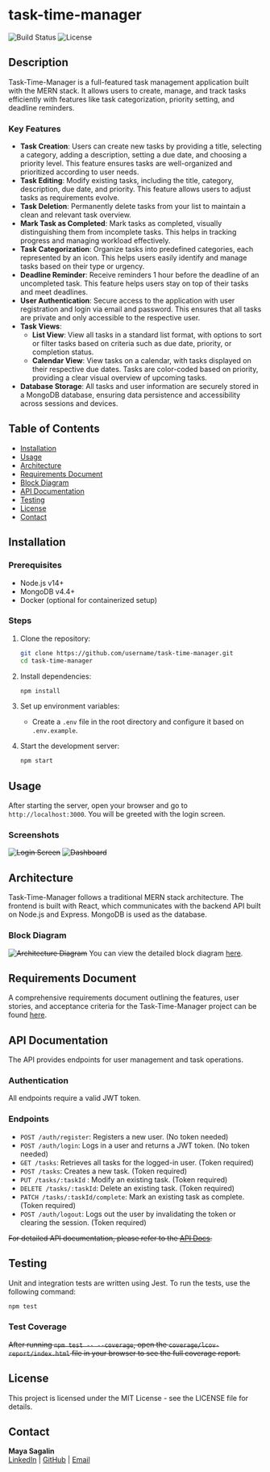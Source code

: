 # task-time-manager
![Build Status](https://img.shields.io/badge/build-passing-brightgreen)
![License](https://img.shields.io/badge/license-MIT-blue)

## Description
Task-Time-Manager is a full-featured task management application built with the MERN stack. It allows users to create, manage, and track tasks efficiently with features like task categorization, priority setting, and deadline reminders.

### Key Features
- **Task Creation**: Users can create new tasks by providing a title, selecting a category, adding a description, setting a due date, and choosing a priority level. This feature ensures tasks are well-organized and prioritized according to user needs.
- **Task Editing**: Modify existing tasks, including the title, category, description, due date, and priority. This feature allows users to adjust tasks as requirements evolve.
- **Task Deletion**: Permanently delete tasks from your list to maintain a clean and relevant task overview.
- **Mark Task as Completed**: Mark tasks as completed, visually distinguishing them from incomplete tasks. This helps in tracking progress and managing workload effectively.
- **Task Categorization**: Organize tasks into predefined categories, each represented by an icon. This helps users easily identify and manage tasks based on their type or urgency.
- **Deadline Reminder**: Receive reminders 1 hour before the deadline of an uncompleted task. This feature helps users stay on top of their tasks and meet deadlines.
- **User Authentication**: Secure access to the application with user registration and login via email and password. This ensures that all tasks are private and only accessible to the respective user.
- **Task Views**:
  - **List View**: View all tasks in a standard list format, with options to sort or filter tasks based on criteria such as due date, priority, or completion status.
  - **Calendar View**: View tasks on a calendar, with tasks displayed on their respective due dates. Tasks are color-coded based on priority, providing a clear visual overview of upcoming tasks.
- **Database Storage**: All tasks and user information are securely stored in a MongoDB database, ensuring data persistence and accessibility across sessions and devices.

## Table of Contents
- [Installation](#installation)
- [Usage](#usage)
- [Architecture](#architecture)
- [Requirements Document](#requirements-document)
- [Block Diagram](#block-diagram)
- [API Documentation](#api-documentation)
- [Testing](#testing)
- [License](#license)
- [Contact](#contact)

## Installation

### Prerequisites
- Node.js v14+
- MongoDB v4.4+
- Docker (optional for containerized setup)

### Steps
1. Clone the repository:
    ```bash
    git clone https://github.com/username/task-time-manager.git
    cd task-time-manager
    ```

2. Install dependencies:
    ```bash
    npm install
    ```

3. Set up environment variables:
    - Create a `.env` file in the root directory and configure it based on `.env.example`.

4. Start the development server:
    ```bash
    npm start
    ```

## Usage
After starting the server, open your browser and go to `http://localhost:3000`. You will be greeted with the login screen.

### Screenshots
~~![Login Screen](path/to/login-screenshot.png)~~
~~![Dashboard](path/to/dashboard-screenshot.png)~~

## Architecture
Task-Time-Manager follows a traditional MERN stack architecture. The frontend is built with React, which communicates with the backend API built on Node.js and Express. MongoDB is used as the database.

### Block Diagram
~~![Architecture Diagram](path/to/architecture-diagram.png)~~
You can view the detailed block diagram [here](https://github.com/MaykaS/task-time-manager/wiki/Block-Diagram).

## Requirements Document
A comprehensive requirements document outlining the features, user stories, and acceptance criteria for the Task-Time-Manager project can be found [here](https://github.com/MaykaS/task-time-manager/wiki/Requirement-Document).

## API Documentation
The API provides endpoints for user management and task operations.

### Authentication
All endpoints require a valid JWT token.

### Endpoints
- `POST /auth/register`: Registers a new user. (No token needed)
- `POST /auth/login`: Logs in a user and returns a JWT token. (No token needed)
- `GET /tasks`: Retrieves all tasks for the logged-in user. (Token required)
- `POST /tasks`: Creates a new task. (Token required)
- `PUT /tasks/:taskId` : Modify an existing task. (Token required)
- `DELETE /tasks/:taskId`: Delete an existing task. (Token required)
- `PATCH /tasks/:taskId/complete`: Mark an existing task as complete. (Token required)
- `POST /auth/logout`: Logs out the user by invalidating the token or clearing the session. (Token required)

~~For detailed API documentation, please refer to the [API Docs](link-to-swagger-or-postman-collection).~~

## Testing
Unit and integration tests are written using Jest. To run the tests, use the following command:

```bash
npm test
```

### Test Coverage
~~After running `npm test -- --coverage`, open the `coverage/lcov-report/index.html` file in your browser to see the full coverage report.~~

## License
This project is licensed under the MIT License - see the LICENSE file for details.

## Contact
**Maya Sagalin**  
[LinkedIn](https://www.linkedin.com/in/maya-sagalin-/) | [GitHub](https://github.com/MaykaS) | [Email](mailto:mayasag10@gmail.com)
